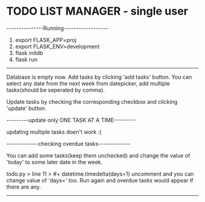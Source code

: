 # TODO LIST MANAGER - single user

---------------Running------------------
1) export FLASK_APP=proj
2) export FLASK_ENV=development
3) flask initdb
4) flask run
----------------------------------------


Database is empty now. Add tasks by clicking 'add tasks' button. 
You can select any date from the next week from datepicker, add multiple tasks(should be seperated by comma).

Update tasks by checking the corresponding checkbox and clicking 'update' button.

---------update only ONE TASK AT A TIME---------

updating multiple tasks doen't work :(



-------------checking overdue tasks-------------

You can add some tasks(keep them unchecked) and change the value of 'today' to some later date in the week.

todo.py > line 11 > #+ datetime.timedelta(days=1)
uncomment and you can change value of 'days=' too. Run again and overdue tasks would appear if there are any.


---------------------------------------------------------------------------------------------------------------
